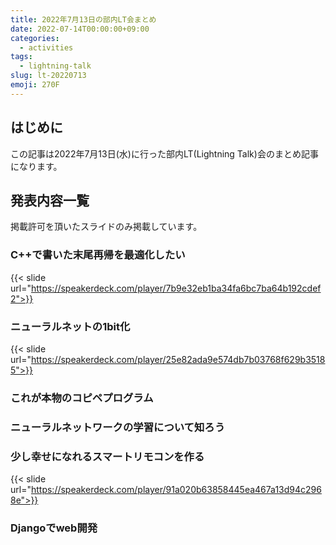 ```yaml
---
title: 2022年7月13日の部内LT会まとめ
date: 2022-07-14T00:00:00+09:00
categories:
  - activities
tags:
  - lightning-talk
slug: lt-20220713
emoji: 270F
---
```


## はじめに

この記事は2022年7月13日(水)に行った部内LT(Lightning Talk)会のまとめ記事になります。

## 発表内容一覧

掲載許可を頂いたスライドのみ掲載しています。

### C++で書いた末尾再帰を最適化したい

{{< slide url="https://speakerdeck.com/player/7b9e32eb1ba34fa6bc7ba64b192cdef2">}}

### ニューラルネットの1bit化

{{< slide url="https://speakerdeck.com/player/25e82ada9e574db7b03768f629b35185">}}

### これが本物のコピペプログラム

### ニューラルネットワークの学習について知ろう

### 少し幸せになれるスマートリモコンを作る

{{< slide url="https://speakerdeck.com/player/91a020b63858445ea467a13d94c2968e">}}

### Djangoでweb開発